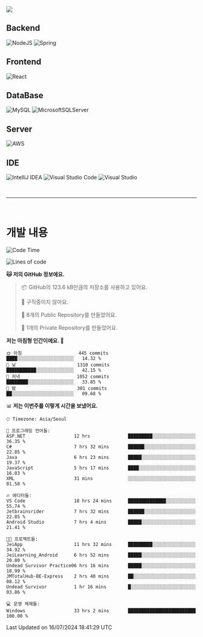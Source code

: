 <img src="https://capsule-render.vercel.app/api?type=waving&color=364765&height=300&section=header&text=Welcome&fontSize=90" />

## Backend
![NodeJS](https://img.shields.io/badge/node.js-6DA55F?style=for-the-badge&logo=node.js&logoColor=white)
![Spring](https://img.shields.io/badge/spring-%236DB33F.svg?style=for-the-badge&logo=spring&logoColor=white)

## Frontend
![React](https://img.shields.io/badge/react-%2320232a.svg?style=for-the-badge&logo=react&logoColor=%2361DAFB)

## DataBase
![MySQL](https://img.shields.io/badge/mysql-4479A1.svg?style=for-the-badge&logo=mysql&logoColor=white)
![MicrosoftSQLServer](https://img.shields.io/badge/Microsoft%20SQL%20Server-CC2927?style=for-the-badge&logo=microsoft%20sql%20server&logoColor=white)

## Server
![AWS](https://img.shields.io/badge/AWS-%23FF9900.svg?style=for-the-badge&logo=amazon-aws&logoColor=white)


## IDE
![IntelliJ IDEA](https://img.shields.io/badge/IntelliJIDEA-000000.svg?style=for-the-badge&logo=intellij-idea&logoColor=white)
![Visual Studio Code](https://img.shields.io/badge/Visual%20Studio%20Code-0078d7.svg?style=for-the-badge&logo=visual-studio-code&logoColor=white)
![Visual Studio](https://img.shields.io/badge/Visual%20Studio-5C2D91.svg?style=for-the-badge&logo=visual-studio&logoColor=white)

<br>

---

<br>

# 개발 내용

<!--START_SECTION:waka-->
![Code Time](http://img.shields.io/badge/Code%20Time-569%20hrs%2013%20mins-blue)

![Lines of code](https://img.shields.io/badge/%EC%A0%80%EB%8A%94%20%EC%97%AC%ED%83%9C%EA%B9%8C%EC%A7%80%20-880.5%20thousand%20%EC%A4%84%EC%9D%98%20%EC%BD%94%EB%93%9C%EB%A5%BC%20%EC%9E%91%EC%84%B1%ED%96%88%EC%96%B4%EC%9A%94.-blue)

**🐱 저의 GitHub 정보에요.** 

> 📦 GitHub의 123.6 kB만큼의 저장소를 사용하고 있어요. 
 > 
> 🚫 구직중이지 않아요.
 > 
> 📜 8개의 Public Repository를 만들었어요. 
 > 
> 🔑 1개의 Private Repository를 만들었어요. 
 > 
**저는 아침형 인간이에요. 🐤** 

```text
🌞 아침                     445 commits         ████░░░░░░░░░░░░░░░░░░░░░   14.32 % 
🌆 낮　                     1310 commits        ███████████░░░░░░░░░░░░░░   42.15 % 
🌃 저녁                     1052 commits        ████████░░░░░░░░░░░░░░░░░   33.85 % 
🌙 밤　                     301 commits         ██░░░░░░░░░░░░░░░░░░░░░░░   09.68 % 
```


📊 **저는 이번주를 이렇게 시간을 보냈어요.** 

```text
🕑︎ Timezone: Asia/Seoul

💬 프로그래밍 언어들: 
ASP.NET                  12 hrs              █████████░░░░░░░░░░░░░░░░   36.35 % 
C#                       7 hrs 32 mins       ██████░░░░░░░░░░░░░░░░░░░   22.85 % 
Java                     6 hrs 23 mins       █████░░░░░░░░░░░░░░░░░░░░   19.37 % 
JavaScript               5 hrs 17 mins       ████░░░░░░░░░░░░░░░░░░░░░   16.03 % 
XML                      31 mins             ░░░░░░░░░░░░░░░░░░░░░░░░░   01.58 % 

🔥 에디터들: 
VS Code                  18 hrs 24 mins      ██████████████░░░░░░░░░░░   55.74 % 
Jetbrainsrider           7 hrs 32 mins       ██████░░░░░░░░░░░░░░░░░░░   22.85 % 
Android Studio           7 hrs 4 mins        █████░░░░░░░░░░░░░░░░░░░░   21.41 % 

🐱‍💻 프로젝트들: 
JeiApp                   11 hrs 32 mins      █████████░░░░░░░░░░░░░░░░   34.92 % 
JeiLearning_Android      6 hrs 52 mins       █████░░░░░░░░░░░░░░░░░░░░   20.80 % 
Undead Survivor Practice06 hrs 16 mins       █████░░░░░░░░░░░░░░░░░░░░   18.99 % 
JMTotalHub-BE-Express    2 hrs 40 mins       ██░░░░░░░░░░░░░░░░░░░░░░░   08.12 % 
Undead Survivor          1 hr 16 mins        █░░░░░░░░░░░░░░░░░░░░░░░░   03.86 % 

💻 운영 체제들: 
Windows                  33 hrs 2 mins       █████████████████████████   100.00 % 
```


 Last Updated on 16/07/2024 18:41:29 UTC
<!--END_SECTION:waka-->

